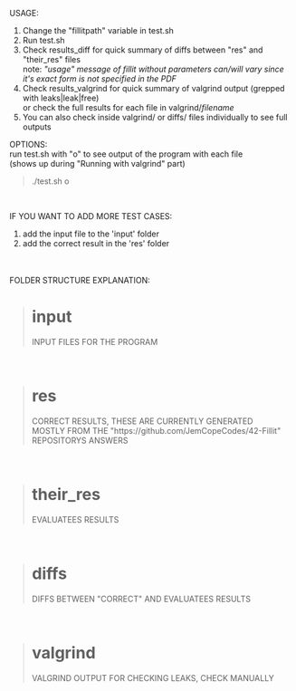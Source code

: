 USAGE:
1. Change the "fillitpath" variable in test.sh
2. Run test.sh
3. Check results_diff for quick summary of diffs between "res" and "their_res" files
	<br>note: *"usage" message of fillit without parameters can/will vary since it's exact form is not specified in the PDF*
4. Check results_valgrind for quick summary of valgrind output (grepped with leaks\|leak\|free)
	<br>or check the full results for each file in valgrind/*filename*
5. You can also check inside valgrind/ or diffs/ files individually to see full outputs

OPTIONS:<br>
run test.sh with "o" to see output of the program with each file<br>
(shows up during "Running with valgrind" part) <br>
>./test.sh o
<br>

IF YOU WANT TO ADD MORE TEST CASES:
1. add the input file to the	 'input' folder
2. add the correct result in the 'res'	 folder

<br>
<br>
FOLDER STRUCTURE EXPLANATION:<br>

><h1>input</h1>
>INPUT FILES FOR THE PROGRAM
<br>

><h1>res</h1>
>CORRECT RESULTS, THESE ARE CURRENTLY GENERATED <br> MOSTLY FROM THE "https://github.com/JemCopeCodes/42-Fillit" REPOSITORYS ANSWERS
<br>

><h1>their_res</h1>
>EVALUATEES RESULTS
<br>

><h1>diffs</h1>
>DIFFS BETWEEN "CORRECT" AND EVALUATEES RESULTS
<br>

><h1>valgrind</h1>
>VALGRIND OUTPUT FOR CHECKING LEAKS, CHECK MANUALLY
<br>
